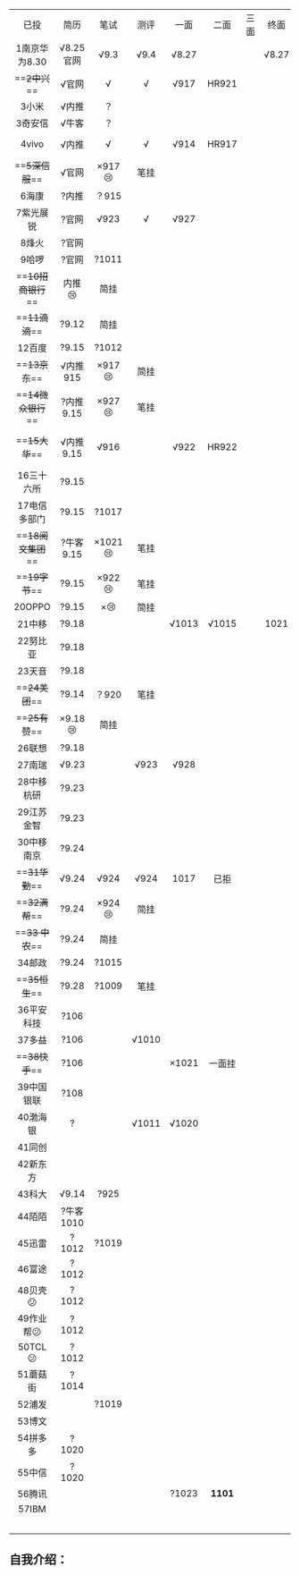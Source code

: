 |                    |            |            |       |       |          |      |       |      |               |
| :----------------: | :--------: | :--------: | :---: | :---: | :------: | :--: | :---: | :--: | :-----------: |
|        已投        |    简历    |    笔试    | 测评  | 一面  |   二面   | 三面 | 终面  | 池子 |     offer     |
|   1南京华为8.30    | √8.25官网  |    √9.3    | √9.4  | √8.27 |          |      | √8.27 |  ？  |      ？       |
|   ==~~2中兴~~==    |   √官网    |     √      |   √   | √917  |  HR921   |      |       |  √   |  :heart:1016  |
|       3小米        |   √内推    |     ？     |       |       |          |      |       |      |               |
|      3奇安信       |   √牛客    |     ？     |       |       |          |      |       |      |               |
|       4vivo        |   √内推    |     √      |   √   | √914  |  HR917   |      |       |  √   |  :heart:930   |
|  ==~~5深信服~~==   |   √官网    | ×917:cry:  | 笔挂  |       |          |      |       |      |               |
|       6海康        |   ?内推    |   ？915    |       |       |          |      |       |      |               |
|     7紫光展锐      |   ?官网    |    √923    |   √   | √927  |          |      |       |  √   |   :smile:拒   |
|       8烽火        |   ?官网    |            |       |       |          |      |       |      |               |
|       9哈啰        |   ?官网    |   ?1011    |       |       |          |      |       |      |               |
| ==~~10招商银行~~== | 内推:cry:  |    简挂    |       |       |          |      |       |      |               |
|   ==~~11滴滴~~==   |   ?9.12    |    简挂    |       |       |          |      |       |      |               |
|       12百度       |   ?9.15    |   ?1012    |       |       |          |      |       |      |               |
|   ==~~13京东~~==   |  √内推915  | ×917:cry:  | 简挂  |       |          |      |       |      |               |
| ==~~14微众银行~~== | ?内推9.15  | ×927:cry:  | 笔挂  |       |          |      |       |      |               |
|   ==~~15大华~~==   | √内推9.15  |    √916    |       | √922  |  HR922   |      |       |  √   | :heart:1012拒 |
|     16三十六所     |   ?9.15    |            |       |       |          |      |       |      |               |
|    17电信多部门    |   ?9.15    |   ?1017    |       |       |          |      |       |      |               |
| ==~~18阅文集团~~== | ?牛客9.15  | ×1021:cry: | 笔挂  |       |          |      |       |      |               |
|   ==~~19字节~~==   |   ?9.15    | ×922:cry:  | 笔挂  |       |          |      |       |      |               |
|       20OPPO       |   ?9.15    |   ×:cry:   | 简挂  |       |          |      |       |      |               |
|       21中移​       |   ?9.18    |            |       | √1013 |  √1015   |      | 1021  |      |               |
|      22努比亚      |   ?9.18    |            |       |       |          |      |       |      |               |
|       23天音       |   ?9.18    |            |       |       |          |      |       |      |               |
|   ==~~24美团~~==   |   ?9.14    |   ？920    | 笔挂  |       |          |      |       |      |               |
|   ==~~25有赞~~==   | ×9.18:cry: |    简挂    |       |       |          |      |       |      |               |
|       26联想       |   ?9.18    |            |       |       |          |      |       |      |               |
|       27南瑞       |   √9.23    |            | √923  | √928  |          |      |       |      |       ?       |
|     28中移杭研     |   ?9.23    |            |       |       |          |      |       |      |               |
|     29江苏金智     |   ?9.23    |            |       |       |          |      |       |      |               |
|     30中移南京     |   ?9.24    |            |       |       |          |      |       |      |               |
|   ==~~31华勤~~==   |   √9.24    |    √924    | √924  | 1017  |   已拒   |      |       |      |               |
|   ==~~32满帮~~==   |   ?9.24    | ×924:cry:  | 简挂  |       |          |      |       |      |               |
|  ==~~33 中农~~==   |   ?9.24    |    简挂    |       |       |          |      |       |      |               |
|       34邮政       |   ?9.24    |   ?1015    |       |       |          |      |       |      |               |
|   ==~~35恒生~~==   |   ?9.28    |   ?1009    | 笔挂  |       |          |      |       |      |               |
|     36平安科技     |    ?106    |            |       |       |          |      |       |      |               |
|       37多益       |    ?106    |            | √1010 |       |          |      |       |      |               |
|   ==~~38快手~~==   |    ?106    |            |       | ×1021 |  一面挂  |      |       |      |               |
|     39中国银联     |    ?108    |            |       |       |          |      |       |      |               |
|      40渤海银      |     ?      |            | √1011 | √1020 |          |      |       |      |               |
|       41同创       |            |            |       |       |          |      |       |      |               |
|      42新东方      |            |            |       |       |          |      |       |      |               |
|       43科大       |   √9.14    |    ?925    |       |       |          |      |       |      |               |
|       44陌陌       | ?牛客1010  |            |       |       |          |      |       |      |               |
|       45迅雷       |   ?1012    |   ?1019    |       |       |          |      |       |      |               |
|       46富途       |   ?1012    |            |       |       |          |      |       |      |               |
|  48贝壳:confused:  |   ?1012    |            |       |       |          |      |       |      |               |
| 49作业帮:confused: |   ?1012    |            |       |       |          |      |       |      |               |
|  50TCL:confused:   |   ?1012    |            |       |       |          |      |       |      |               |
|      51蘑菇街      |   ?1014    |            |       |       |          |      |       |      |               |
|       52浦发       |            |   ?1019    |       |       |          |      |       |      |               |
|       53博文       |            |            |       |       |          |      |       |      |   :smile:拒   |
|      54拼多多      |   ?1020    |            |       |       |          |      |       |      |               |
|       55中信       |   ?1020    |            |       |       |          |      |       |      |               |
|       56腾讯       |            |            |       | ?1023 | **1101** |      |       |      |               |
|       57IBM        |            |            |       |       |          |      |       |      |               |
|                    |            |            |       |       |          |      |       |      |               |
|                    |            |            |       |       |          |      |       |      |               |
|                    |            |            |       |       |          |      |       |      |               |
|                    |            |            |       |       |          |      |       |      |               |
|                    |            |            |       |       |          |      |       |      |               |







## 自我介绍：





